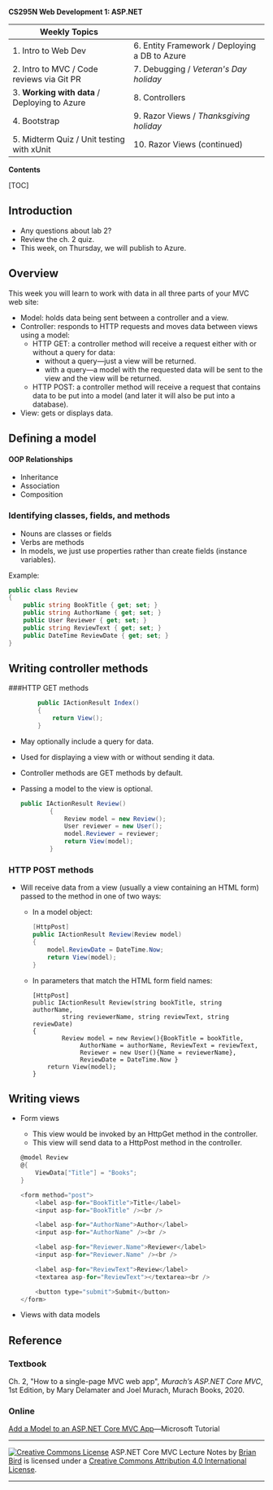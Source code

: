 **CS295N Web Development 1: ASP.NET**

| Weekly Topics                                  |                                               |
| ---------------------------------------------- | --------------------------------------------- |
| 1. Intro to Web Dev                            | 6. Entity Framework / Deploying a DB to Azure |
| 2. Intro to MVC / Code reviews via Git PR      | 7. Debugging / *Veteran's Day holiday*        |
| 3. **Working with data**  / Deploying to Azure | 8. Controllers                                |
| 4. Bootstrap                                   | 9. Razor Views / *Thanksgiving holiday*       |
| 5. Midterm Quiz / Unit testing with xUnit      | 10. Razor Views (continued)                   |

**Contents**

[TOC]

## Introduction

- Any questions about lab 2?
- Review the ch. 2 quiz.
- This week, on Thursday, we will publish to Azure.

## Overview

This week you will learn to work with data in all three parts of your MVC web site:

- Model: holds data being sent between a controller and a view.
- Controller: responds to HTTP requests and moves data between views using a model:
  - HTTP GET: a controller method will receive a request either with or without a query for data:
    - without a query&mdash;just a view will be returned.
    - with a query&mdash;a model with the requested data will be sent to the view and the view will be returned.
  - HTTP POST: a controller method will receive a request that contains data to be put into a model (and later it will also be put into a database).
- View: gets or displays data.

## Defining a model

#### OOP Relationships

- Inheritance
- Association
- Composition

### Identifying classes, fields, and methods

- Nouns are classes or fields
- Verbs are methods
- In models, we just use properties rather than create fields (instance variables).

Example:

```C#
public class Review
{
    public string BookTitle { get; set; }
    public string AuthorName { get; set; }
    public User Reviewer { get; set; }
    public string ReviewText { get; set; }
    public DateTime ReviewDate { get; set; }
}
```



## Writing controller methods

###HTTP GET methods

```c#
        public IActionResult Index()
        {
            return View();
        }
```

- May optionally include a query for data.

- Used for displaying a view with or without sending it data.

- Controller methods are GET methods by default.

- Passing a model to the view is optional.

  ```C#
  public IActionResult Review()
          {
              Review model = new Review();
              User reviewer = new User();
              model.Reviewer = reviewer;
              return View(model);
          }
  ```

  

### HTTP POST methods

- Will receive data from a view (usually a view containing an HTML form) passed to the method in one of two ways:

  - In a model object:

    ```c#
    [HttpPost]
    public IActionResult Review(Review model)
    {
        model.ReviewDate = DateTime.Now;
        return View(model);
    }
    ```

  - In parameters that match the HTML form field names:

    ```
    [HttpPost]
    public IActionResult Review(string bookTitle, string authorName,
            string reviewerName, string reviewText, string reviewDate)
    {
    		Review model = new Review(){BookTitle = bookTitle, 
    		     AuthorName = authorName, ReviewText = reviewText,
    		     Reviewer = new User(){Name = reviewerName},
    		     ReviewDate = DateTime.Now }
        return View(model);
    }
    ```

    

## Writing views

- Form views

  - This view would be invoked by an HttpGet method in the controller.
  - This view will send data to a HttpPost method in the controller.

  ```c#
  @model Review
  @{
      ViewData["Title"] = "Books";
  }
  
  <form method="post">
      <label asp-for="BookTitle">Title</label>
      <input asp-for="BookTitle" /><br />
  
      <label asp-for="AuthorName">Author</label>
      <input asp-for="AuthorName" /><br />
  
      <label asp-for="Reviewer.Name">Reviewer</label>
      <input asp-for="Reviewer.Name" /><br />
  
      <label asp-for="ReviewText">Review</label>
      <textarea asp-for="ReviewText"></textarea><br />
  
      <button type="submit">Submit</button>
  </form>
  ```

- Views with data models



## Reference

### Textbook

Ch. 2, "How to a single-page MVC web app", *Murach’s ASP.NET Core MVC*, 1st Edition, by Mary Delamater and Joel Murach, Murach Books, 2020.

### Online

[Add a Model to an ASP.NET Core MVC App](https://lanecc.zoom.us/rec/share/eysvpQj6XMaobYbus6qz_0cvLLxkrHTkPfg3OBoM7G-EwiIhkyYCZiCBKpg3Dvkr.oqyMt8bs2AEArLPq)&mdash;Microsoft Tutorial




------

[![Creative Commons License](https://i.creativecommons.org/l/by/4.0/88x31.png)](http://creativecommons.org/licenses/by/4.0/)
ASP.NET Core MVC Lecture Notes by [Brian Bird](https://birdsbits.blog/) is licensed under a [Creative Commons Attribution 4.0 International License](http://creativecommons.org/licenses/by/4.0/). 

------